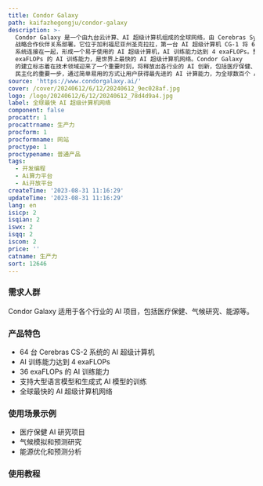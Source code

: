 ```yaml
---
title: Condor Galaxy
path: kaifazhegongju/condor-galaxy
description: >-
  Condor Galaxy 是一个由九台云计算、AI 超级计算机组成的全球网络，由 Cerebras Systems 和 G42
  战略合作伙伴关系部署。它位于加利福尼亚州圣克拉拉，第一台 AI 超级计算机 CG-1 将 64 台 Cerebras CS-2
  系统连接在一起，形成一个易于使用的 AI 超级计算机，AI 训练能力达到 4 exaFLOPs。整个 Condor Galaxy 网络将提供 36
  exaFLOPs 的 AI 训练能力，是世界上最快的 AI 超级计算机网络。Condor Galaxy
  的建立标志着在技术领域迎来了一个重要时刻，将释放出各行业的 AI 创新，包括医疗保健、气候研究、能源等。Condor Galaxy 网络是推动 AI
  民主化的重要一步，通过简单易用的方式让用户获得最先进的 AI 计算能力，为全球数百个 AI 项目提供动力。
source: 'https://www.condorgalaxy.ai/'
cover: /cover/20240612/6/12/20240612_9ec028af.jpg
logo: /logo/20240612/6/12/20240612_78d4d9a4.jpg
label: 全球最快 AI 超级计算机网络
component: false
procattr: 1
procattrname: 生产力
procform: 1
procformname: 网站
proctype: 1
proctypename: 普通产品
tags:
  - 开发编程
  - Ai算力平台
  - Ai开放平台
createTime: '2023-08-31 11:16:29'
updateTime: '2023-08-31 11:16:29'
lang: en
isicp: 2
isqian: 2
iswx: 2
isqq: 2
iscom: 2
price: ''
catname: 生产力
sort: 12646
---
```




### 需求人群
Condor Galaxy 适用于各个行业的 AI 项目，包括医疗保健、气候研究、能源等。

### 产品特色
- 64 台 Cerebras CS-2 系统的 AI 超级计算机
- AI 训练能力达到 4 exaFLOPs
- 36 exaFLOPs 的 AI 训练能力
- 支持大型语言模型和生成式 AI 模型的训练
- 全球最快的 AI 超级计算机网络

### 使用场景示例
- 医疗保健 AI 研究项目
- 气候模拟和预测研究
- 能源优化和预测分析

### 使用教程


  
